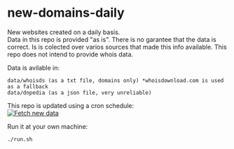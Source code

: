 # new-domains-daily  
New websites created on a daily basis.  
Data in this repo is provided "as is". There is no garantee that the data is correct. Is is colected over varios sources that made this info available.
This repo does not intend to provide whois data.
  
  
Data is avilable in:  
```
data/whoisds (as a txt file, domains only) *whoisdownload.com is used as a fallback
data/dnpedia (as a json file, very unreliable)
``` 

This repo is updated using a cron schedule:  
[![Fetch new data](https://github.com/steffensbola/new-domains-daily/actions/workflows/daily-update.yml/badge.svg)](https://github.com/steffensbola/new-domains-daily/actions/workflows/daily-update.yml)


Run it at your own machine:
```
./run.sh
```


